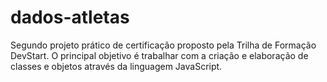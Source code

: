 # dados-atletas
Segundo projeto prático de certificação proposto pela Trilha de Formação DevStart. O principal objetivo é trabalhar com a criação e elaboração de classes e objetos através da linguagem JavaScript.
